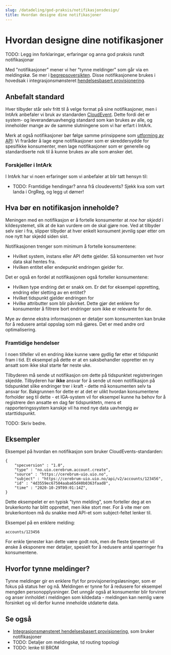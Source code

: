 ```yaml
---
slug: /datadeling/god-praksis/notifikasjonsdesign/
title: Hvordan designe dine notifikasjoner
---
```


# Hvordan designe dine notifikasjoner

TODO: Legg inn forklaringar, erfaringar og anna god praksis rundt notifikasjonar


Med "notifikasjoner" mener vi her "tynne meldinger" som går via en meldingskø.
Se mer i [begrepsoversikten](/docs/datadeling/begreper). Disse notifikasjonene
brukes i hovedsak i integrasjonsmønsteret [hendelsesbasert
provisjonering](/docs/datadeling/god-praksis/integrasjonsmonster/hendelsesbasert).


## Anbefalt standard

Hver tilbyder står selv fritt til å velge format på sine notifikasjoner, men i
IntArk anbefaler vi bruk av standarden [CloudEvent](https://cloudevents.io/).
Dette fordi det er system- og leverandøruavhengig standard som kan brukes av
alle, og inneholder mange av de samme slutningene som vi har erfart i IntArk.

Merk at også notifikasjoner bør følge samme prinsippene som [utforming av
API](/docs/datadeling/god-praksis/api-design): Vi fraråder å lage egne
notifikasjoner som er skreddersydde for spesifikke konsumenter, men lage
notifikasjoner som er generelle og standardiserte nok til å kunne brukes av
alle som ønsker det.


### Forskjeller i IntArk

I IntArk har vi noen erfaringer som vi anbefaler at blir tatt hensyn til:

* TODO: Framtidige hendingar? anna frå cloudevents? Sjekk kva som vart landa i
OrgReg, og legg ut dømer!

## Hva bør en notifikasjon inneholde?

Meningen med en notifikasjon er å fortelle konsumenter at *noe har skjedd* i
kildesystemet, slik at de kan vurdere om de skal gjøre noe. Ved at tilbyder
selv sier i fra, slipper tilbyder at hver enkelt konsument jevnlig spør etter
om noe nytt har skjedd siden sist.

Notifikasjonen trenger som minimum å fortelle konsumentene:

* Hvilket system, instans eller API dette gjelder. Så konsumenten vet hvor data
skal hentes fra.
* Hvilken entitet eller endepunkt endringen gjelder for.

Det er også en fordel at notifikasjonen også forteller konsumentene:

* Hvilken type endring det er snakk om. Er det for eksempel oppretting, endring eller sletting av en entitet?
* Hvilket tidspunkt gjelder endringen for
* Hvilke attributter som blir påvirket. Dette gjør det enklere for konsumenter å filtrere bort endringer som ikke er relevante for de.

Mye av denne ekstra informasjonen er detaljer som konsumenten kan bruke for å
redusere antal oppslag som må gjøres. Det er med andre ord optimalisering.


### Framtidige hendelser

I noen tilfeller vil en endring ikke kunne være gydlig før etter et tidspunkt
fram i tid. Et eksempel på dette er at en saksbehandler oppretter en ny ansatt
som ikke skal starte før neste uke.

Tilbyderen må sende ut notifikasjon om dette på tidspunktet registreringen
skjedde. Tilbyderen har **ikke** ansvar for å sende ut noen notifikasjon på
tidspunktet slike endringer trer i kraft - dette må konsumenten selv ta ansvar
for. Bakgrunnen for dette er at det er ulikt hvordan konsumentene forholder seg
til dette - et IGA-system vil for eksempel kunne ha behov for å registrere den
ansatte en dag før tidspunktetn, mens et rapporteringssystem kanskje vil ha med
nye data uavhengig av starttidspunkt.


TODO: Skriv bedre.


## Eksempler


Eksempel på hvordan en notifikasjon som bruker CloudEvents-standarden:

    {
        "specversion" : "1.0",
        "type" : "no.uio.cerebrum.account.create",
        "source" : "https://cerebrum-uio.uio.no",
        "subject" : "https://cerebrum-uio.uio.no/api/v2/accounts/123456",
        "id" : "4d3559ec67504aaba65d40b0363faad8",
        "time" : "2020-10-29T09:01:14Z",
    }


Dette eksempelet er en typisk "tynn melding", som forteller deg at en
brukerkonto har blitt opprettet, men ikke stort mer. For å vite mer om
brukerkontoen må du snakke med API-et som subject-feltet lenker til.

Eksempel på en enklere melding:

    accounts/123456

For enkle tjenester kan dette være godt nok, men de fleste tjenester vil ønske
å eksponere mer detaljer, spesielt for å redusere antal spørringer fra
konsumentene.


## Hvorfor tynne meldinger?

Tynne meldinger gir en enklere flyt for provisjoneringsløsninger, som er fokus
på status her og nå. Meldingen er tynne for å redusere for eksempel mengden
personopplysninger. Det unngår også at konsumenter blir forvirret og anser
innholdet i meldingen som kildedata - meldingen kan nemlig være forsinket og
vil derfor kunne inneholde utdaterte data.


## Se også


* [Integrasjonsmønsteret hendelsesbasert provisjonering](/docs/datadeling/god-praksis/integrasjonsmonster/hendelsesbasert), som bruker notifikasjoner
* TODO: Detaljer om meldingskø, td routing topologi
* TODO: lenke til BROM
